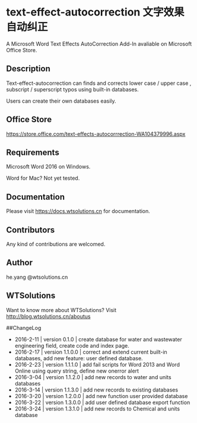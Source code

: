 # text-effect-autocorrection 文字效果自动纠正

A Microsoft Word Text Effects AutoCorrection Add-In avaliable on Microsoft Office Store.

## Description

Text-effect-autocorrection can finds and corrects lower case / upper case , subscript / superscript typos using built-in databases.

Users can create their own databases easily.

## Office Store

https://store.office.com/text-effects-autocorrrection-WA104379996.aspx

## Requirements

Microsoft Word 2016 on Windows.

Word for Mac? Not yet tested.

## Documentation

Please visit https://docs.wtsolutions.cn for documentation.

## Contributors

Any kind of contributions are welcomed.

## Author
he.yang @wtsolutions.cn 

## WTSolutions
Want to know more about WTSolutions? Visit http://blog.wtsolutions.cn/aboutus

##ChangeLog
* 2016-2-11 | version 0.1.0 | create database for water and wastewater engineering field, create code and index page.
* 2016-2-17 | version 1.1.0.0 | correct and extend current built-in databases, add new feature: user defined database.
* 2016-2-23 | version 1.1.1.0 | add fail scripts for Word 2013 and Word Online using query string, define new onerror alert
* 2016-3-04  | version 1.1.2.0 | add new records to water and units databases
* 2016-3-14 | version 1.1.3.0 | add new records to existing databases 
* 2016-3-20 | version 1.2.0.0 | add new function user provided database
* 2016-3-22 | version 1.3.0.0 | add user defined database export function
* 2016-3-24 | version 1.3.1.0 | add new records to Chemical and units database



<script>
var _hmt = _hmt || [];
(function() {
  var hm = document.createElement("script");
  hm.src = "//hm.baidu.com/hm.js?00195c4e233349e692de38c1a46162e4";
  var s = document.getElementsByTagName("script")[0]; 
  s.parentNode.insertBefore(hm, s);
})();
</script>
